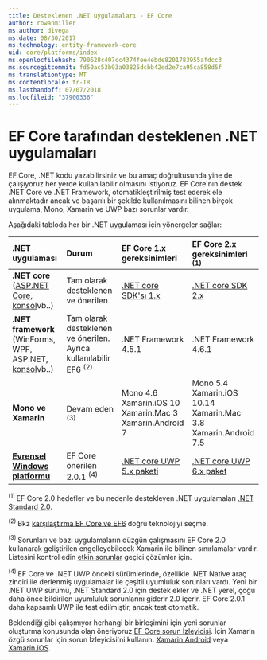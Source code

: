 ```yaml
---
title: Desteklenen .NET uygulamaları - EF Core
author: rowanmiller
ms.author: divega
ms.date: 08/30/2017
ms.technology: entity-framework-core
uid: core/platforms/index
ms.openlocfilehash: 790628c407cc4374fee4ebde8201783955afdcc3
ms.sourcegitcommit: fd50ac53b93a03825dcbb42ed2e7ca95ca858d5f
ms.translationtype: MT
ms.contentlocale: tr-TR
ms.lasthandoff: 07/07/2018
ms.locfileid: "37900336"
---
```

# <a name="net-implementations-supported-by-ef-core"></a>EF Core tarafından desteklenen .NET uygulamaları

EF Core, .NET kodu yazabilirsiniz ve bu amaç doğrultusunda yine de çalışıyoruz her yerde kullanılabilir olmasını istiyoruz. EF Core'nın destek .NET Core ve .NET Framework, otomatikleştirilmiş test ederek ele alınmaktadır ancak ve başarılı bir şekilde kullanılmasını bilinen birçok uygulama, Mono, Xamarin ve UWP bazı sorunlar vardır.

Aşağıdaki tabloda her bir .NET uygulaması için yönergeler sağlar:

| .NET uygulaması                                                                                                  | Durum                                                             | EF Core 1.x gereksinimleri                                                                                | EF Core 2.x gereksinimleri <sup>(1)</sup>                                                                 |
|:---------------------------------------------------------------------------------------------------------------------|:-------------------------------------------------------------------|:--------------------------------------------------------------------------------------------------------|:--------------------------------------------------------------------------------------------------------|
| **.NET core** ([ASP.NET Core](../get-started/aspnetcore/index.md), [konsol](../get-started/netcore/index.md)vb..) | Tam olarak desteklenen ve önerilen                                    | [.NET core SDK'sı 1.x](https://www.microsoft.com/net/core/)                                                | [.NET core SDK 2.x](https://www.microsoft.com/net/core/)                                                |
| **.NET framework** (WinForms, WPF, ASP.NET, [konsol](../get-started/full-dotnet/index.md)vb..)                    | Tam olarak desteklenen ve önerilen. Ayrıca kullanılabilir EF6 <sup>(2)</sup> | .NET Framework 4.5.1                                                                                    | .NET Framework 4.6.1                                                                                    |
| **Mono ve Xamarin**                                                                                                   | Devam eden <sup>(3)</sup>                                         | Mono 4.6 <br/> Xamarin.iOS 10 <br/> Xamarin.Mac 3 <br/> Xamarin.Android 7                               | Mono 5.4 <br/> Xamarin.iOS 10.14 <br/> Xamarin.Mac 3.8 <br/> Xamarin.Android 7.5                        |
| [**Evrensel Windows platformu**](../get-started/uwp/index.md)                                                        | EF Core önerilen 2.0.1 <sup>(4)</sup>                           | [.NET core UWP 5.x paketi](https://www.nuget.org/packages/Microsoft.NETCore.UniversalWindowsPlatform/) | [.NET core UWP 6.x paket](https://www.nuget.org/packages/Microsoft.NETCore.UniversalWindowsPlatform/) |

<sup>(1) </sup> EF Core 2.0 hedefler ve bu nedenle destekleyen .NET uygulamaları [.NET Standard 2.0](https://docs.microsoft.com/dotnet/standard/net-standard).

<sup>(2) </sup> Bkz [karşılaştırma EF Core ve EF6](../../efcore-and-ef6/index.md) doğru teknolojiyi seçme.

<sup>(3) </sup> Sorunları ve bazı uygulamaların düzgün çalışmasını EF Core 2.0 kullanarak geliştirilen engelleyebilecek Xamarin ile bilinen sınırlamalar vardır. Listesini kontrol edin [etkin sorunlar](https://github.com/aspnet/entityframeworkCore/issues?q=is%3Aopen+is%3Aissue+label%3Aarea-xamarin) geçici çözümler için.

<sup>(4) </sup> EF Core ve .NET UWP önceki sürümlerinde, özellikle .NET Native araç zinciri ile derlenmiş uygulamalar ile çeşitli uyumluluk sorunları vardı. Yeni bir .NET UWP sürümü, .NET Standard 2.0 için destek ekler ve .NET yerel, çoğu daha önce bildirilen uyumluluk sorunlarını giderir 2.0 içerir. EF Core 2.0.1 daha kapsamlı UWP ile test edilmiştir, ancak test otomatik.

Beklendiği gibi çalışmıyor herhangi bir birleşimini için yeni sorunlar oluşturma konusunda olan öneriyoruz [EF Core sorun İzleyicisi](https://github.com/aspnet/entityframeworkcore/issues/new). İçin Xamarin özgü sorunlar için sorun İzleyicisi'ni kullanın. [Xamarin.Android](https://github.com/xamarin/xamarin-android/issues/new) veya [Xamarin.iOS](https://github.com/xamarin/xamarin-macios/issues/new).
